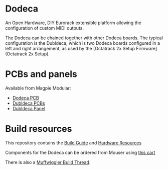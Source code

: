 # Dodeca
An Open Hardware, DIY Eurorack extensible platform allowing the configuration of custom MIDI outputs. 

The Dodeca can be chained together with other Dodeca boards. The
typical configuration is the Dubldeca, which is two Dodeca boards
configured in a left and right arrangement, as used by the
[Octatrack 2x Setup Firmware](Octatrack 2x Setup).

# PCBs and panels

Available from Magpie Modular:
- [Dodeca PCB](https://magpie-modular.myshopify.com/products/dodeca)
- [Dubldeca PCBs](https://magpie-modular.myshopify.com/products/dodecca-dubldeca-pcbs)
- [Dubldeca Panel](https://magpie-modular.myshopify.com/products/magpie-modular-dubledeca)

# Build resources

This repository contains the [Build Guide](Build%20GuideBuild%20Guide.pdf) and [Hardware Resources](Hardware)

Components for the Dodeca can be ordered from Mouser using [this cart](https://www.mouser.com/ProjectManager/ProjectDetail.aspx?AccessID=bd52b6f226)

There is also a [Muffwiggler Build Thread](https://www.muffwiggler.com/forum/viewtopic.php?t=188619&highlight=).
